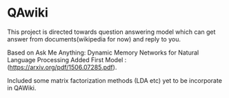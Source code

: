 # QAwiki
This project is directed towards question answering model which can get answer from documents(wikipedia for now)
and reply to you.

Based on Ask Me Anything: Dynamic Memory Networks for Natural Language Processing
Added First Model : (https://arxiv.org/pdf/1506.07285.pdf). 

Included some matrix factorization methods (LDA etc) yet to be incorporate in QAWiki.
